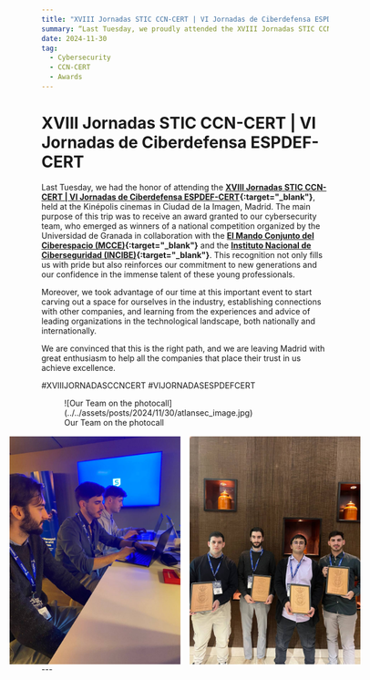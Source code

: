 ```yaml
---
title: "XVIII Jornadas STIC CCN-CERT | VI Jornadas de Ciberdefensa ESPDEF-CERT"
summary: “Last Tuesday, we proudly attended the XVIII Jornadas STIC CCN-CERT and VI Jornadas de Ciberdefensa ESPDEF-CERT in Madrid, where our cybersecurity team was awarded for winning a national competition, while also fostering connections and learning from industry leaders.”
date: 2024-11-30
tag:
  - Cybersecurity
  - CCN-CERT
  - Awards
---
```


# XVIII Jornadas STIC CCN-CERT | VI Jornadas de Ciberdefensa ESPDEF-CERT

Last Tuesday, we had the honor of attending the **[XVIII Jornadas STIC CCN-CERT | VI Jornadas de Ciberdefensa ESPDEF-CERT](https://jornadas.ccn-cert.cni.es/es/xviiijornadas){:target="_blank"}**, held at the Kinépolis cinemas in Ciudad de la Imagen, Madrid. The main purpose of this trip was to receive an award granted to our cybersecurity team, who emerged as winners of a national competition organized by the Universidad de Granada in collaboration with the **[El Mando Conjunto del Ciberespacio (MCCE)](https://youtu.be/w7iuEEjaLYU){:target="_blank"}** and the **[Instituto Nacional de Ciberseguridad (INCIBE)](https://www.incibe.es/){:target="_blank"}**. This recognition not only fills us with pride but also reinforces our commitment to new generations and our confidence in the immense talent of these young professionals.

<!-- more -->

Moreover, we took advantage of our time at this important event to start carving out a space for ourselves in the industry, establishing connections with other companies, and learning from the experiences and advice of leading organizations in the technological landscape, both nationally and internationally.

We are convinced that this is the right path, and we are leaving Madrid with great enthusiasm to help all the companies that place their trust in us achieve excellence.

\#XVIIIJORNADASCCNCERT
\#VIJORNADASESPDEFCERT

<figure markdown="span">
    ![Our Team on the photocall](../../assets/posts/2024/11/30/atlansec_image.jpg)
  <figcaption>Our Team on the photocall</figcaption>
</figure>

<div style="display: flex; flex-direction:row; justify-content: center; gap: 1rem; margin-top: 1rem;">
<img src="/assets/posts/2024/11/30/Atlansec_coworking.jpg" alt="Our Team at coworking zone" style="height: 400px"/>

<img src="/assets/posts/2024/11/30/Atlansec_award.jpg" alt="Our Team with the Award" style="height: 400px"/>
</div>
--- 